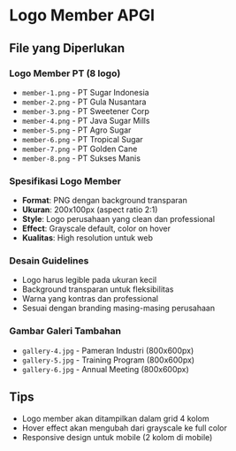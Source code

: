 # Logo Member APGI

## File yang Diperlukan

### **Logo Member PT (8 logo)**
- `member-1.png` - PT Sugar Indonesia
- `member-2.png` - PT Gula Nusantara  
- `member-3.png` - PT Sweetener Corp
- `member-4.png` - PT Java Sugar Mills
- `member-5.png` - PT Agro Sugar
- `member-6.png` - PT Tropical Sugar
- `member-7.png` - PT Golden Cane
- `member-8.png` - PT Sukses Manis

### **Spesifikasi Logo Member**
- **Format**: PNG dengan background transparan
- **Ukuran**: 200x100px (aspect ratio 2:1)
- **Style**: Logo perusahaan yang clean dan professional
- **Effect**: Grayscale default, color on hover
- **Kualitas**: High resolution untuk web

### **Desain Guidelines**
- Logo harus legible pada ukuran kecil
- Background transparan untuk fleksibilitas
- Warna yang kontras dan professional
- Sesuai dengan branding masing-masing perusahaan

### **Gambar Galeri Tambahan**
- `gallery-4.jpg` - Pameran Industri (800x600px)
- `gallery-5.jpg` - Training Program (800x600px)  
- `gallery-6.jpg` - Annual Meeting (800x600px)

## Tips
- Logo member akan ditampilkan dalam grid 4 kolom
- Hover effect akan mengubah dari grayscale ke full color
- Responsive design untuk mobile (2 kolom di mobile)